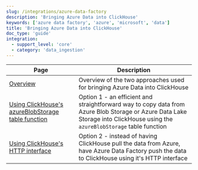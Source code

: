 ```yaml
---
slug: /integrations/azure-data-factory
description: 'Bringing Azure Data into ClickHouse'
keywords: ['azure data factory', 'azure', 'microsoft', 'data']
title: 'Bringing Azure Data into ClickHouse'
doc_type: 'guide'
integration:
  - support_level: 'core'
  - category: 'data_ingestion'
---
```


| Page                                                                              | Description                                                                                                                                                                 |
|-----------------------------------------------------------------------------------|-----------------------------------------------------------------------------------------------------------------------------------------------------------------------------|
| [Overview](./overview.md)                                                         | Overview of the two approaches used for bringing Azure Data into ClickHouse                                                                                                 |
| [Using ClickHouse's azureBlobStorage table function](./using_azureblobstorage.md) | Option 1 - an efficient and straightforward way to copy data from Azure Blob Storage or Azure Data Lake Storage into ClickHouse using the `azureBlobStorage` table function |
| [Using ClickHouse's HTTP interface](./using_http_interface.md)                    | Option 2 - instead of having ClickHouse pull the data from Azure, have Azure Data Factory push the data to ClickHouse using it's HTTP interface                             |
